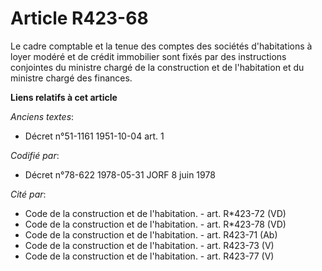 # Article R423-68

Le cadre comptable et la tenue des comptes des sociétés d'habitations à loyer modéré et de crédit immobilier sont fixés par
des instructions conjointes du ministre chargé de la construction et de l'habitation et du ministre chargé des finances.

**Liens relatifs à cet article**

_Anciens textes_:

  - Décret n°51-1161 1951-10-04 art. 1

_Codifié par_:

  - Décret n°78-622 1978-05-31 JORF 8 juin 1978

_Cité par_:

  - Code de la construction et de l'habitation. - art. R*423-72 (VD)
  - Code de la construction et de l'habitation. - art. R*423-78 (VD)
  - Code de la construction et de l'habitation. - art. R423-71 (Ab)
  - Code de la construction et de l'habitation. - art. R423-73 (V)
  - Code de la construction et de l'habitation. - art. R423-77 (V)
